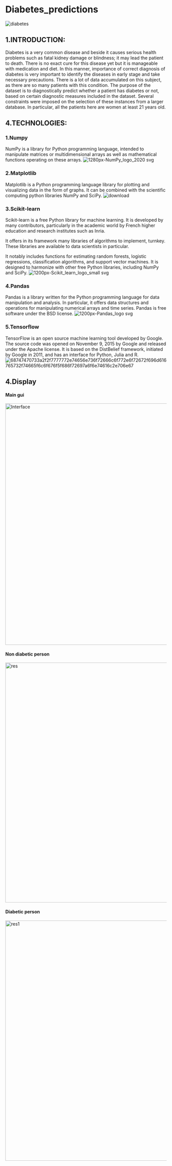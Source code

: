 # Diabetes_predictions
![diabetes](https://user-images.githubusercontent.com/72892818/148686770-71b704f1-8d2b-4821-b047-c15fecf87e07.png)

## 1.INTRODUCTION:
Diabetes is a very common disease and beside it causes serious health problems such as fatal kidney damage or blindness; it may lead the patient to death. There is no exact cure for this disease yet but it is manageable with medication and diet. In this manner, importance of correct diagnosis of diabetes is very important to identify the diseases in early stage and take necessary precautions. There is a lot of data accumulated on this subject, as there are so many patients with this condition.
The purpose of the dataset is to diagnostically predict whether a patient has diabetes or not, based on certain diagnostic measures included in the dataset. Several constraints were imposed on the selection of these instances from a larger database. In particular, all the patients here are women at least 21 years old.
## 4.TECHNOLOGIES:
### 1.Numpy
NumPy is a library for Python programming language, intended to manipulate matrices or multidimensional arrays as well as mathematical functions operating on these arrays.
![1280px-NumPy_logo_2020 svg](https://user-images.githubusercontent.com/72892818/153497415-075e5d80-4e02-41c1-bd4f-35c68efb8839.png)

### 2.Matplotlib
Matplotlib is a Python programming language library for plotting and visualizing data in the form of graphs. It can be combined with the scientific computing python libraries
NumPy and SciPy.
![download](https://user-images.githubusercontent.com/72892818/153498327-e0ab052e-0066-44c5-8fc2-ea530a99fc9e.png)

### 3.Scikit-learn
Scikit-learn is a free Python library for machine learning. It is developed by many contributors, particularly in the academic world by French higher education and research institutes such as Inria.

It offers in its framework many libraries of algorithms to implement, turnkey. These libraries are available to data scientists in particular.

It notably includes functions for estimating random forests, logistic regressions, classification algorithms, and support vector machines. It is designed to harmonize with other free Python libraries, including NumPy and SciPy.
![1200px-Scikit_learn_logo_small svg](https://user-images.githubusercontent.com/72892818/153604258-97298433-4b09-48d7-bae4-d22b036fcfa4.png)

### 4.Pandas
Pandas is a library written for the Python programming language for data manipulation and analysis. In particular, it offers data structures and operations for manipulating
numerical arrays and time series. Pandas is free software under the BSD license.
![1200px-Pandas_logo svg](https://user-images.githubusercontent.com/72892818/153603374-df742754-b9ee-405e-aa74-cedde6f8147f.png)

### 5.Tensorflow
TensorFlow is an open source machine learning tool developed by Google. The source code was opened on November 9, 2015 by Google and released under the Apache license. It is based on the DistBelief framework, initiated by Google in 2011, and has an interface for Python, Julia and R.
![68747470733a2f2f7777772e74656e736f72666c6f772e6f72672f696d616765732f74665f6c6f676f5f686f72697a6f6e74616c2e706e67](https://user-images.githubusercontent.com/72892818/154802745-64a972ba-753b-4c3c-b520-f89934417896.png)


## 4.Display
#### Main gui
<img width="751" alt="Interface" src="https://user-images.githubusercontent.com/72892818/153502381-bae2a28e-4985-4bf2-bf5f-c5a9e136909c.PNG">

#### Non diabetic person

<img width="746" alt="res" src="https://user-images.githubusercontent.com/72892818/154455973-64f7ced6-e724-4088-9088-fda768e92436.PNG">

#### Diabetic person

<img width="747" alt="res1" src="https://user-images.githubusercontent.com/72892818/154456014-fce9a340-5ab3-483e-8037-2c6abb298db7.PNG">
